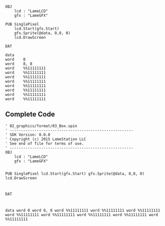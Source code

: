 <pre><code>OBJ
    lcd : &quot;LameLCD&quot;
    gfx : &quot;LameGFX&quot;

PUB SinglePixel
    lcd.Start(gfx.Start)
    gfx.Sprite(@data, 0,0, 0)
    lcd.DrawScreen
    
DAT

data
word    0
word    8, 8
word    %%11111111
word    %%11111111
word    %%11111111
word    %%11111111
word    %%11111111
word    %%11111111
word    %%11111111
word    %%11111111
</code></pre>
<h2 id="complete-code">Complete Code</h2>
<pre><code>&#39; 02_graphics/format/03_Box.spin
&#39; -------------------------------------------------------
&#39; SDK Version: 0.0.0
&#39; Copyright (c) 2015 LameStation LLC
&#39; See end of file for terms of use.
&#39; -------------------------------------------------------
OBJ
    lcd : &quot;LameLCD&quot;
    gfx : &quot;LameGFX&quot;

PUB SinglePixel
    lcd.Start(gfx.Start)
    gfx.Sprite(@data, 0,0, 0)
    lcd.DrawScreen
    
DAT

data
word    0
word    8, 8
word    %%11111111
word    %%11111111
word    %%11111111
word    %%11111111
word    %%11111111
word    %%11111111
word    %%11111111
word    %%11111111


</code></pre>
